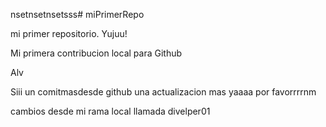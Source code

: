 nsetnsetnsetsss# miPrimerRepo

mi primer repositorio. Yujuu!

Mi primera contribucion local para Github  

Alv 

Siii
un comitmasdesde github
una actualizacion mas 
yaaaa por favorrrrnm

cambios desde mi rama local llamada divelper01